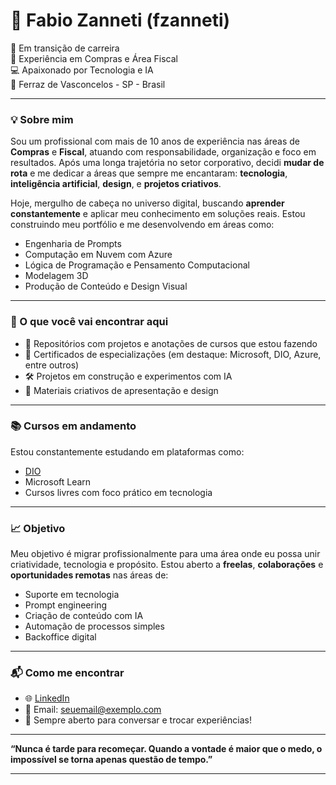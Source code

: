 # 👋 Fabio Zanneti (fzanneti)

🎯 Em transição de carreira  
💼 Experiência em Compras e Área Fiscal  
💻 Apaixonado por Tecnologia e IA   
📍 Ferraz de Vasconcelos - SP - Brasil  

---

### 💡 Sobre mim

Sou um profissional com mais de 10 anos de experiência nas áreas de **Compras** e **Fiscal**, atuando com responsabilidade, organização e foco em resultados. Após uma longa trajetória no setor corporativo, decidi **mudar de rota** e me dedicar a áreas que sempre me encantaram: **tecnologia**, **inteligência artificial**, **design**, e **projetos criativos**.

Hoje, mergulho de cabeça no universo digital, buscando **aprender constantemente** e aplicar meu conhecimento em soluções reais. Estou construindo meu portfólio e me desenvolvendo em áreas como:

- Engenharia de Prompts
- Computação em Nuvem com Azure
- Lógica de Programação e Pensamento Computacional
- Modelagem 3D
- Produção de Conteúdo e Design Visual

---

### 🚀 O que você vai encontrar aqui

- 📂 Repositórios com projetos e anotações de cursos que estou fazendo
- 📄 Certificados de especializações (em destaque: Microsoft, DIO, Azure, entre outros)
- 🛠️ Projetos em construção e experimentos com IA
- 🎨 Materiais criativos de apresentação e design

---

### 📚 Cursos em andamento

Estou constantemente estudando em plataformas como:

- [DIO](https://www.dio.me/)
- Microsoft Learn
- Cursos livres com foco prático em tecnologia

---

### 📈 Objetivo

Meu objetivo é migrar profissionalmente para uma área onde eu possa unir criatividade, tecnologia e propósito. Estou aberto a **freelas**, **colaborações** e **oportunidades remotas** nas áreas de:

- Suporte em tecnologia
- Prompt engineering
- Criação de conteúdo com IA
- Automação de processos simples
- Backoffice digital

---

### 📬 Como me encontrar

- 🌐 [LinkedIn](https://www.linkedin.com/in/seu-usuario-aqui)
- 📧 Email: seuemail@exemplo.com
- 💬 Sempre aberto para conversar e trocar experiências!

---

**“Nunca é tarde para recomeçar. Quando a vontade é maior que o medo, o impossível se torna apenas questão de tempo.”**

---
